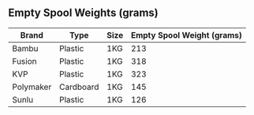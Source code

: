 ## Empty Spool Weights (grams)
| Brand     | Type      | Size | Empty Spool Weight (grams) |
| --------- | --------- | ---- | -------------------------- |
| Bambu     | Plastic   | 1KG  | 213                        |
| Fusion    | Plastic   | 1KG  | 318                        |
| KVP       | Plastic   | 1KG  | 323                        |
| Polymaker | Cardboard | 1KG  | 145                        |
| Sunlu     | Plastic   | 1KG  | 126                        |


